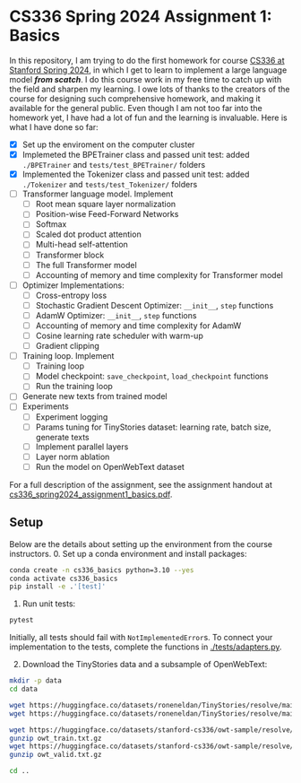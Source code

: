 # CS336 Spring 2024 Assignment 1: Basics
In this repository, I am trying to do the first homework for course [CS336 at Stanford Spring 2024](https://stanford-cs336.github.io/spring2024/), in which I get to learn to implement a large language model ***from scatch***. I do this course work in my free time to catch up with the field and sharpen my learning. I owe lots of thanks to the creators of the course for designing such comprehensive homework, and making it available for the general public. Even though I am not too far into the homework yet, I have had a lot of fun and the learning is invaluable. Here is what I have done so far:
- [x] Set up the enviroment on the computer cluster
- [x] Implemeted the BPETrainer class and passed unit test: added ```./BPETrainer``` and ```tests/test_BPETrainer/``` folders
- [x] Implemented the Tokenizer class and passed unit test: added ```./Tokenizer``` and ```tests/test_Tokenizer/``` folders
- [ ] Transformer language model. Implement
  - [ ] Root mean square layer normalization
  - [ ] Position-wise Feed-Forward Networks
  - [ ] Softmax
  - [ ] Scaled dot product attention
  - [ ] Multi-head self-attention
  - [ ] Transformer block
  - [ ] The full Transformer model
  - [ ] Accounting of memory and time complexity for Transformer model
- [ ] Optimizer Implementations:
  - [ ] Cross-entropy loss
  - [ ] Stochastic Gradient Descent Optimizer: ```__init__```, ```step``` functions
  - [ ] AdamW Optimizer: ```__init__```, ```step``` functions
  - [ ] Accounting of memory and time complexity for AdamW
  - [ ] Cosine learning rate scheduler with warm-up
  - [ ] Gradient clipping
- [ ] Training loop. Implement
  - [ ] Training loop
  - [ ] Model checkpoint: ```save_checkpoint```, ```load_checkpoint``` functions
  - [ ] Run the training loop
- [ ] Generate new texts from trained model
- [ ] Experiments
  - [ ] Experiment logging
  - [ ] Params tuning for TinyStories dataset: learning rate, batch size, generate texts
  - [ ] Implement parallel layers
  - [ ] Layer norm ablation
  - [ ] Run the model on OpenWebText dataset

For a full description of the assignment, see the assignment handout at [cs336_spring2024_assignment1_basics.pdf](./cs336_spring2024_assignment1_basics.pdf).


## Setup
Below are the details about setting up the environment from the course instructors.
0. Set up a conda environment and install packages:

``` sh
conda create -n cs336_basics python=3.10 --yes
conda activate cs336_basics
pip install -e .'[test]'
```

1. Run unit tests:

``` sh
pytest
```

Initially, all tests should fail with `NotImplementedError`s.
To connect your implementation to the tests, complete the
functions in [./tests/adapters.py](./tests/adapters.py).

2. Download the TinyStories data and a subsample of OpenWebText:

``` sh
mkdir -p data
cd data

wget https://huggingface.co/datasets/roneneldan/TinyStories/resolve/main/TinyStoriesV2-GPT4-train.txt
wget https://huggingface.co/datasets/roneneldan/TinyStories/resolve/main/TinyStoriesV2-GPT4-valid.txt

wget https://huggingface.co/datasets/stanford-cs336/owt-sample/resolve/main/owt_train.txt.gz
gunzip owt_train.txt.gz
wget https://huggingface.co/datasets/stanford-cs336/owt-sample/resolve/main/owt_valid.txt.gz
gunzip owt_valid.txt.gz

cd ..
```

